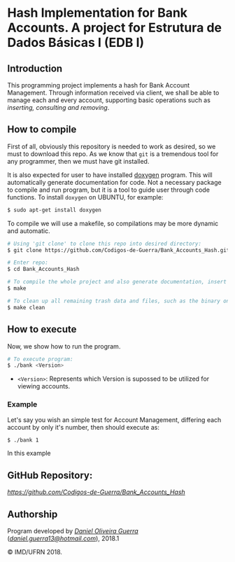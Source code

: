 # Hash Implementation for Bank Accounts. A project for Estrutura de Dados Básicas I (EDB I)

## Introduction

This programming project implements a hash for Bank Account Management. Through information received via client, we shall be able to manage each and every account, supporting basic operations such as *inserting, consulting and removing*.

## How to compile

First of all, obviously this repository is needed to work as desired, so we must to download this repo. As we know that ```git``` is a tremendous tool for any programmer, then we must have git installed.

It is also expected for user to have installed [doxygen](https://en.wikipedia.org/wiki/Doxygen) program. This will automatically generate documentation for code. Not a necessary package to compile and run program, but it is a tool to guide user through code functions. To install `doxygen` on UBUNTU, for example:

```bash
$ sudo apt-get install doxygen
```
To compile we will use a makefile, so compilations may be more dynamic and automatic.
```bash
# Using 'git clone' to clone this repo into desired directory:
$ git clone https://github.com/Codigos-de-Guerra/Bank_Accounts_Hash.git

# Enter repo:
$ cd Bank_Accounts_Hash

# To compile the whole project and also generate documentation, insert 'make' inside root of path:
$ make

# To clean up all remaining trash data and files, such as the binary ones, insert 'make clean':
$ make clean
```

## How to execute

Now, we show how to run the program. 
```bash
# To execute program:
$ ./bank <Version>
```
- `<Version>`: Represents which Version is supossed to be utilized for viewing accounts.

### Example

Let's say you wish an simple test for Account Management, differing each account by only it's number, then should execute as:
```bash
$ ./bank 1
```

In this example 
## GitHub Repository:

*https://github.com/Codigos-de-Guerra/Bank_Accounts_Hash*

## Authorship

Program developed by [_Daniel Oliveira Guerra_](https://github.com/Codigos-de-Guerra) (*daniel.guerra13@hotmail.com*), 2018.1

&copy; IMD/UFRN 2018.
